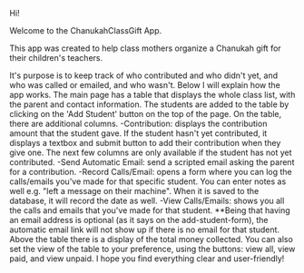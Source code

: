 Hi!

Welcome to the ChanukahClassGift App.

This app was created to help class mothers organize a Chanukah gift for their children's teachers.

It's purpose is to keep track of who contributed and who didn't yet, and who was called or emailed, and who wasn't.
Below I will explain how the app works.
The main page has a table that displays the whole class list, with the parent and contact information.
The students are added to the table by clicking on the 'Add Student' button on the top of the page.
On the table, there are additional columns.
  	-Contribution: displays the contribution amount that the student gave. If the student hasn't yet contributed, it displays a textbox and submit button to add their contribution when they give one.
 The next few columns are only available if the student has not yet contributed.
  	-Send Automatic Email: send a scripted email asking the parent for a contribution.
  	-Record Calls/Email: opens a form where you can log the calls/emails you've made for that specific student. You can enter notes as well e.g. "left a message on their machine". When it is saved to the database, it will record the date as well.
  	-View Calls/Emails: shows you all the calls and emails that you've made for that student.
  **Being that having an email address is optional (as it says on the add-student-form), the automatic email link will not show up if
  there is no email for that student.
Above the table there is a display of the total money collected.
You can also set the view of the table to your preference, using the buttons: view all, view paid, and view unpaid. 
I hope you find everything clear and user-friendly!
